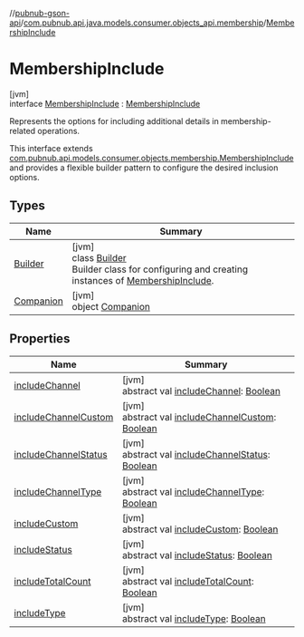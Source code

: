 //[pubnub-gson-api](../../../index.md)/[com.pubnub.api.java.models.consumer.objects_api.membership](../index.md)/[MembershipInclude](index.md)

# MembershipInclude

[jvm]\
interface [MembershipInclude](index.md) : [MembershipInclude](../../../../../pubnub-kotlin/pubnub-kotlin-core-api/pubnub-kotlin-core-api/com.pubnub.api.models.consumer.objects.membership/-membership-include/index.md)

Represents the options for including additional details in membership-related operations.

This interface extends [com.pubnub.api.models.consumer.objects.membership.MembershipInclude](../../../../../pubnub-kotlin/pubnub-kotlin-core-api/pubnub-kotlin-core-api/com.pubnub.api.models.consumer.objects.membership/-membership-include/index.md) and provides a flexible builder pattern to configure the desired inclusion options.

## Types

| Name | Summary |
|---|---|
| [Builder](-builder/index.md) | [jvm]<br>class [Builder](-builder/index.md)<br>Builder class for configuring and creating instances of [MembershipInclude](index.md). |
| [Companion](-companion/index.md) | [jvm]<br>object [Companion](-companion/index.md) |

## Properties

| Name | Summary |
|---|---|
| [includeChannel](index.md#1026989617%2FProperties%2F126356644) | [jvm]<br>abstract val [includeChannel](index.md#1026989617%2FProperties%2F126356644): [Boolean](https://kotlinlang.org/api/core/kotlin-stdlib/kotlin/-boolean/index.html) |
| [includeChannelCustom](index.md#-1509526336%2FProperties%2F126356644) | [jvm]<br>abstract val [includeChannelCustom](index.md#-1509526336%2FProperties%2F126356644): [Boolean](https://kotlinlang.org/api/core/kotlin-stdlib/kotlin/-boolean/index.html) |
| [includeChannelStatus](index.md#1866896223%2FProperties%2F126356644) | [jvm]<br>abstract val [includeChannelStatus](index.md#1866896223%2FProperties%2F126356644): [Boolean](https://kotlinlang.org/api/core/kotlin-stdlib/kotlin/-boolean/index.html) |
| [includeChannelType](index.md#1455741463%2FProperties%2F126356644) | [jvm]<br>abstract val [includeChannelType](index.md#1455741463%2FProperties%2F126356644): [Boolean](https://kotlinlang.org/api/core/kotlin-stdlib/kotlin/-boolean/index.html) |
| [includeCustom](index.md#1088297531%2FProperties%2F126356644) | [jvm]<br>abstract val [includeCustom](index.md#1088297531%2FProperties%2F126356644): [Boolean](https://kotlinlang.org/api/core/kotlin-stdlib/kotlin/-boolean/index.html) |
| [includeStatus](index.md#169752794%2FProperties%2F126356644) | [jvm]<br>abstract val [includeStatus](index.md#169752794%2FProperties%2F126356644): [Boolean](https://kotlinlang.org/api/core/kotlin-stdlib/kotlin/-boolean/index.html) |
| [includeTotalCount](index.md#-1325884607%2FProperties%2F126356644) | [jvm]<br>abstract val [includeTotalCount](index.md#-1325884607%2FProperties%2F126356644): [Boolean](https://kotlinlang.org/api/core/kotlin-stdlib/kotlin/-boolean/index.html) |
| [includeType](index.md#-928144814%2FProperties%2F126356644) | [jvm]<br>abstract val [includeType](index.md#-928144814%2FProperties%2F126356644): [Boolean](https://kotlinlang.org/api/core/kotlin-stdlib/kotlin/-boolean/index.html) |
